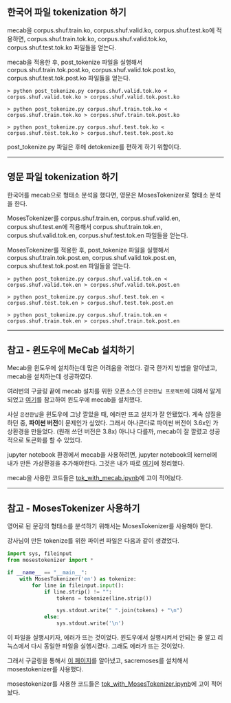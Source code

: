 ## 한국어 파일 tokenization 하기

mecab을 corpus.shuf.train.ko, corpus.shuf.valid.ko, corpus.shuf.test.ko에 적용하면, corpus.shuf.train.tok.ko, corpus.shuf.valid.tok.ko, corpus.shuf.test.tok.ko 파일들을 얻는다.     

mecab을 적용한 후, post_tokenize 파일을 실행해서 corpus.shuf.train.tok.post.ko, corpus.shuf.valid.tok.post.ko, corpus.shuf.test.tok.post.ko 파일들을 얻는다.

```
> python post_tokenize.py corpus.shuf.valid.tok.ko < corpus.shuf.valid.tok.ko > corpus.shuf.valid.tok.post.ko
```

```
> python post_tokenize.py corpus.shuf.train.tok.ko < corpus.shuf.train.tok.ko > corpus.shuf.train.tok.post.ko
```

```
> python post_tokenize.py corpus.shuf.test.tok.ko < corpus.shuf.test.tok.ko > corpus.shuf.test.tok.post.ko
```

post_tokenize.py 파일은 후에 detokenize를 편하게 하기 위함이다.

------

## 영문 파일 tokenization 하기

한국어를 mecab으로 형태소 분석을 했다면, 영문은 MosesTokenizer로 형태소 분석을 한다. 

MosesTokenizer를 corpus.shuf.train.en, corpus.shuf.valid.en, corpus.shuf.test.en에 적용해서 corpus.shuf.train.tok.en, corpus.shuf.valid.tok.en, corpus.shuf.test.tok.en 파일들을 얻는다.

MosesTokenizer를 적용한 후, post_tokenize 파일을 실행해서 corpus.shuf.train.tok.post.en, corpus.shuf.valid.tok.post.en, corpus.shuf.test.tok.post.en 파일들을 얻는다.

```
> python post_tokenize.py corpus.shuf.valid.tok.en < corpus.shuf.valid.tok.en > corpus.shuf.valid.tok.post.en
```

```
> python post_tokenize.py corpus.shuf.test.tok.en < corpus.shuf.test.tok.en > corpus.shuf.test.tok.post.en
```

```
> python post_tokenize.py corpus.shuf.train.tok.en < corpus.shuf.train.tok.en > corpus.shuf.train.tok.post.en
```

------

## 참고 - 윈도우에 MeCab 설치하기

Mecab을 윈도우에 설치하는데 많은 어려움을 겪었다. 결국 한가지 방법을 알아냈고, mecab을 설치하는데 성공하였다.

여러번의 구글링 끝에 mecab 설치를 위한 오픈소스인 `은전한닢 프로젝트`에 대해서 알게 되었고 [여기](https://somjang.tistory.com/entry/Windows-%EC%97%90%EC%84%9C-Mecab-mecab-%EA%B8%B0%EB%B0%98-%ED%95%9C%EA%B5%AD%EC%96%B4-%ED%98%95%ED%83%9C%EC%86%8C-%EB%B6%84%EC%84%9D%EA%B8%B0-%EC%84%A4%EC%B9%98%ED%95%98%EB%8A%94-%EB%B0%A9%EB%B2%95)를 참고하여 윈도우에 mecab을 설치했다.

사실 `은전한닢`을 윈도우에 그냥 깔았을 때, 에러만 뜨고 설치가 잘 안됐었다. 계속 삽질을 하던 중, **파이썬 버전**이 문제인가 싶었다. 그래서 아나콘다로 파이썬 버전이 3.6x인 가상환경을 만들었다. (원래 쓰던 버전은 3.8x) 아니나 다를까, mecab이 잘 깔렸고 성공적으로 토큰화를 할 수 있었다. 

jupyter notebook 환경에서 mecab을 사용하려면, jupyter notebook의 kernel에 내가 만든 가상환경을 추가해야한다. 그것은 내가 따로 [여기](https://github.com/ji-in/note/tree/main/jupyter-notebook)에 정리했다.

mecab을 사용한 코드들은 [tok_with_mecab.ipynb](./tok_with_mecab.ipynb)에 고이 적어놨다.

------

## 참고 - MosesTokenizer 사용하기

영어로 된 문장의 형태소를 분석하기 위해서는 MosesTokenizer를 사용해야 한다.

강사님이 만든 tokenize를 위한 파이썬 파일은 다음과 같이 생겼었다.

```python
import sys, fileinput
from mosestokenizer import *

if __name__ == "__main__":
    with MosesTokenizer('en') as tokenize:
        for line in fileinput.input():
            if line.strip() != "":
                tokens = tokenize(line.strip())

                sys.stdout.write(" ".join(tokens) + "\n")
            else:
                sys.stdout.write('\n')
```

이 파일을 실행시키자, 에러가 뜨는 것이었다. 윈도우에서 실행시켜서 안되는 줄 알고 리눅스에서 다시 동일한 파일을 실행시켰다. 그래도 에러가 뜨는 것이었다. 

그래서 구글링을 통해서 [이 페이지](https://github.com/alvations/sacremoses)를 알아냈고, sacremoses를 설치해서 mosestokenizer를 사용했다. 

mosestokenizer를 사용한 코드들은 [tok_with_MosesTokenizer.ipynb](./tok_with_MosesTokenizer.ipynb)에 고이 적어놨다.

